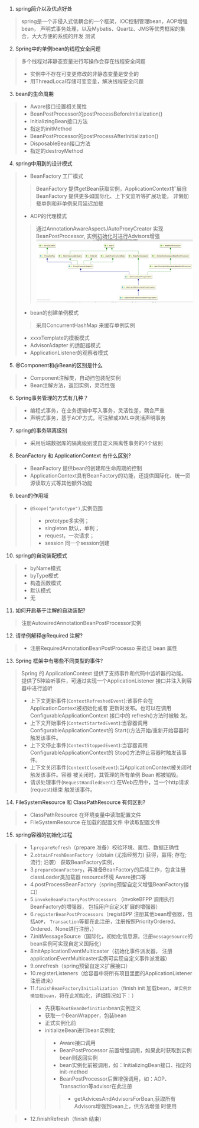 1. spring简介以及优点好处
> spring是一个非侵入式低耦合的一个框架，IOC控制管理bean，AOP增强bean，
> 声明式事务处理，以及Mybatis、Quartz、JMS等优秀框架的集合，大大方便的系统的开发
> 测试
2. Spring中的单例bean的线程安全问题
> 多个线程对非静态变量进行写操作会存在线程安全问题
>- 实例中不存在可变更修改的非静态变量是安全的
>- 用ThreadLocal存储可变变量，解决线程安全问题
3. bean的生命周期
>- Aware接口设置相关属性
>- BeanPostProcessor的postProcessBeforeInitialization()
>- InitializingBean接口方法
>- 指定的initMethod
>- BeanPostProcessor的postProcessAfterInitialization()
>- DisposableBean接口方法
>- 指定的destroyMethod
4. spring中用到的设计模式
>- BeanFactory 工厂模式
>> BeanFactory 提供getBean获取实例，ApplicationContext扩展自BeanFactory
>提供更多如国际化、上下文监听等扩展功能， 非懒加载单例和非单例采用延迟加载
>- AOP的代理模式
>> 通过AnnotationAwareAspectJAutoProxyCreator 实现BeanPostProcessor,
>实例初始化时进行Advisors增强
![AOP注册类图](./aop_creator.jpg)
>- bean的创建单例模式
>> 采用ConcurrentHashMap 来缓存单例实例
>- xxxxTemplate的模板模式
>- AdvisorAdapter 的适配器模式
>- ApplicationListener的观察者模式
5. @Component和@Bean的区别是什么
>- Component注解类，自动扫包装配实例
>- Bean注解方法，返回实例，灵活性强
6. Spring事务管理的方式有几种？
>- 编程式事务，在业务逻辑中写入事务，灵活性差，耦合严重
>- 声明式事务，基于AOP方式，可注解或XML中灵活声明事务
7. spring的事务隔离级别
>- 采用后端数据库的隔离级别或自定义隔离性事务的4个级别
8. BeanFactory 和 ApplicationContext 有什么区别?
>- BeanFactory 提供bean的创建和生命周期的控制
>- ApplicationContext具有BeanFactory的功能，还提供国际化、统一资源读取方式等其他额外功能
9. bean的作用域
>- `@Scope("prototype")`,实例范围
>>+ prototype多实例；
>>+ singleton 默认，单利；
>>+ request，一次请求；
>>+ session 同一个session创建
10. spring的自动装配模式
>- byName模式
>- byType模式
>- 构造函数模式
>- 默认模式
>- 无
11. 如何开启基于注解的自动装配?
> 注册AutowiredAnnotationBeanPostProcessor实例
12. 请举例解释@Required 注解?
>- 注册RequiredAnnotationBeanPostProcesso 来验证 bean 属性
13. Spring 框架中有哪些不同类型的事件?
> Spring 的 ApplicationContext 提供了支持事件和代码中监听器的功能。
> 提供了5种监听事件，可通过实现一个ApplicationListener 接口并注入到容器中进行监听
>- 上下文更新事件(`ContextRefreshedEvent`):该事件会在ApplicationContext被初始化或者 更新时发布。也可以在调用 ConfigurableApplicationContext 接口中的 refresh()方法时被触 发。
>- 上下文开始事件(`ContextStartedEvent`):当容器调用ConfigurableApplicationContext的 Start()方法开始/重新开始容器时触发该事件。
>- 上下文停止事件(`ContextStoppedEvent`):当容器调用ConfigurableApplicationContext的 Stop()方法停止容器时触发该事件。
>- 上下文关闭事件(`ContextClosedEvent`):当ApplicationContext被关闭时触发该事件。容器 被关闭时，其管理的所有单例 Bean 都被销毁。
>- 请求处理事件(`RequestHandledEvent`):在Web应用中，当一个http请求(request)结束 触发该事件。
14. FileSystemResource 和 ClassPathResource 有何区别?
>- ClassPathResource 在环境变量中读取配置文件
>- FileSystemResource 在加载的配置文件 中读取配置文件

15. spring容器的初始化过程
>- 1.`prepareRefresh`（prepare 准备）校验环境、属性、数据正确性
>- 2.`obtainFreshBeanFactory`（obtain (尤指经努力) 获得，赢得; 存在; 流行; 沿袭）
 获取BeanFactory实例，
>- 3.`prepareBeanFactory`，再准备BeanFactory的后续工作，包含注册classLoader类加载器
resource环境 Aware接口等
>- 4.postProcessBeanFactory（spring预留自定义增强BeanFactory接口）
>- 5.`invokeBeanFactoryPostProcessors` （invokeBFPP 调用执行BeanFactory的增强器，
包括用户自定义扩展的增强器）
>- 6.`registerBeanPostProcessors`（registBPP 注册其他bean增强器，包括`AOP`，
`Transaction`等都在此注册，注册按照PriorityOrdered、Ordered、None进行注册，）
>- 7.initMessageSource（国际化，初始化信息源，注册`messageSource`的bean实例可实现自定义国际化）
>- 8initApplicationEventMulticaster（初始化事件派发器，
注册applicationEventMulticaster实例可实现自定义事件派发器）
>- 9.onrefresh（spring预留自定义扩展接口）
>- 10.registerListeners（给容器中将所有项目里面的ApplicationListener注册进来）
>- 11.`finishBeanFactoryInitialization`（finish init 加载bean，`单实例非懒加载bean`，将在此初始化，详细情况如下：）
>>- 先获取`RootBeanDefinition`bean实例定义
>>- 获取一个BeanWrapper，包装bean
>>- 正式实例化前
>>- initializeBean进行bean实例化
>>>+ Aware接口调用
>>>+ BeanPostProcessor 前置增强调用，如果此时获取到实例bean则返回实例
>>>+ bean实例化前被调用，如：InitializingBean接口、指定的init-method
>>>+ BeanPostProcessor后置增强调用，如：AOP、Transaction等advisor在此注册
>>>>* getAdvicesAndAdvisorsForBean,获取所有Advisors增强到bean上，供方法增强
>时使用

>- 12.finishRefresh（finish 结束）